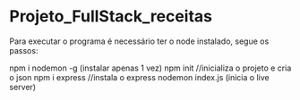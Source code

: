 # Projeto_FullStack_receitas

Para executar o programa é necessário ter o node instalado, segue os passos:

npm i nodemon -g (instalar apenas 1 vez)
npm init  //inicializa o projeto e cria o json
npm i express //instala o express
nodemon index.js (inicia o live server)

